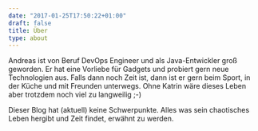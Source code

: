 ```yaml
---
date: "2017-01-25T17:50:22+01:00"
draft: false
title: Über
type: about
---
```


Andreas ist von Beruf DevOps Engineer und als Java-Entwickler groß geworden. Er hat eine Vorliebe für Gadgets und probiert gern neue Technologien aus. Falls dann noch Zeit ist, dann ist er gern beim Sport, in der Küche und mit Freunden unterwegs. Ohne Katrin wäre dieses Leben aber trotzdem noch viel zu langweilig ;-)

Dieser Blog hat (aktuell) keine Schwerpunkte. Alles was sein chaotisches Leben hergibt und Zeit findet, erwähnt zu werden. 
